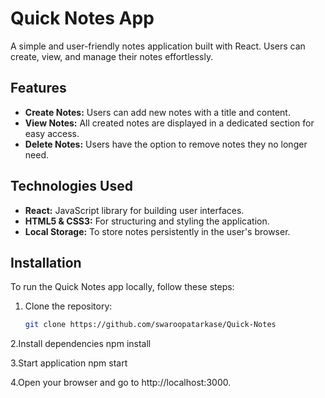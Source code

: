 # Quick Notes App

A simple and user-friendly notes application built with React. Users can create, view, and manage their notes effortlessly.

## Features

- **Create Notes:** Users can add new notes with a title and content.
- **View Notes:** All created notes are displayed in a dedicated section for easy access.
- **Delete Notes:** Users have the option to remove notes they no longer need.

## Technologies Used

- **React:** JavaScript library for building user interfaces.
- **HTML5 & CSS3:** For structuring and styling the application.
- **Local Storage:** To store notes persistently in the user's browser.

## Installation

To run the Quick Notes app locally, follow these steps:

1. Clone the repository:
   ```bash
   git clone https://github.com/swaroopatarkase/Quick-Notes

2.Install dependencies
npm install

3.Start application
npm start

4.Open your browser and go to http://localhost:3000.   
